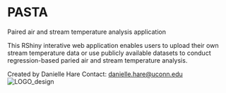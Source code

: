 # PASTA
Paired air and stream temperature analysis application  

This RShiny interative web application enables users to upload their own stream temperature data or use publicly available datasets to conduct regression-based paried air and stream temperature analysis. 

Created by Danielle Hare 
Contact: danielle.hare@uconn.edu
![LOGO_design](https://user-images.githubusercontent.com/34483952/196310179-961482f0-5895-43bb-8de8-9cba1777287a.png)

